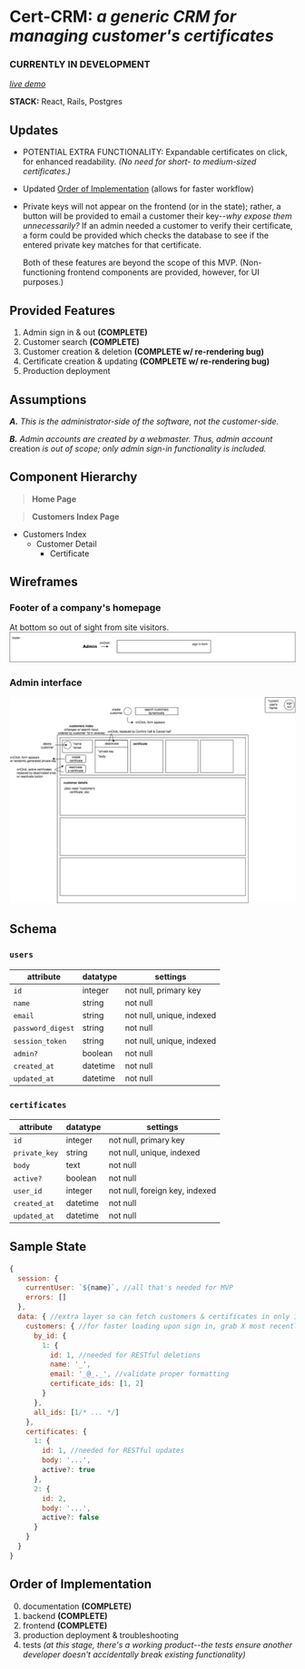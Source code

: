 # Cert-CRM: _a generic CRM for managing customer's certificates_

### CURRENTLY IN DEVELOPMENT
_[live demo](http://cert-crm.herokuapp.com/#/)_

**STACK:** React, Rails, Postgres

## Updates

* POTENTIAL EXTRA FUNCTIONALITY: Expandable certificates on click, for enhanced readability. _(No need for short- to medium-sized certificates.)_

* Updated [Order of Implementation](https://github.com/English3000/cert-CRM#order-of-implementation) (allows for faster workflow)

* Private keys will not appear on the frontend (or in the state); rather, a button will be provided to email a customer their key--_why expose them unnecessarily?_ If an admin needed a customer to verify their certificate, a form could be provided which checks the database to see if the entered private key matches for that certificate.

  Both of these features are beyond the scope of this MVP. (Non-functioning frontend components are provided, however, for UI purposes.)

## Provided Features

1. Admin sign in & out **(COMPLETE)**
2. Customer search **(COMPLETE)**
3. Customer creation & deletion **(COMPLETE w/ re-rendering bug)**
4. Certificate creation & updating **(COMPLETE w/ re-rendering bug)**
5. Production deployment

## Assumptions

_**A.** This is the administrator-side of the software, not the customer-side._

_**B.** Admin accounts are created by a webmaster. Thus, admin account_ creation _is out of scope; only admin sign-in functionality is included._

## Component Hierarchy

> **Home Page**

> **Customers Index Page**
  * Customers Index
    * Customer Detail
      * Certificate

## Wireframes

### Footer of a company's homepage
At bottom so out of sight from site visitors.
![homepage](https://github.com/English3000/cert-CRM/blob/master/HomePage.png)

### Admin interface
![customersIndexPage](https://github.com/English3000/cert-CRM/blob/master/CustomersIndexPage.png)

## Schema

### `users`

attribute         | datatype | settings
-|-|-
`id`              | integer  | not null, primary key
`name`            | string   | not null
`email`           | string   | not null, unique, indexed
`password_digest` | string   | not null
`session_token`   | string   | not null, unique, indexed
`admin?`          | boolean  | not null
`created_at`      | datetime | not null
`updated_at`      | datetime | not null

### `certificates`

attribute         | datatype | settings
-|-|-
`id`              | integer  | not null, primary key
`private_key`     | string   | not null, unique, indexed
`body`            | text     | not null
`active?`         | boolean  | not null
`user_id`         | integer  | not null, foreign key, indexed
`created_at`      | datetime | not null
`updated_at`      | datetime | not null

## Sample State

```js
{
  session: {
    currentUser: `${name}`, //all that's needed for MVP
    errors: []
  },
  data: { //extra layer so can fetch customers & certificates in only 1 query
    customers: { //for faster loading upon sign in, grab X most recently created customers; then cache the rest when searched
      by_id: {
        1: {
          id: 1, //needed for RESTful deletions
          name: '_',
          email: '_@_._', //validate proper formatting
          certificate_ids: [1, 2]
        }
      },
      all_ids: [1/* ... */]
    },
    certificates: {
      1: {
        id: 1, //needed for RESTful updates
        body: '...',
        active?: true
      },
      2: {
        id: 2,
        body: '...',
        active?: false
      }
    }
  }
}
```

## Order of Implementation

0. documentation **(COMPLETE)**
1. backend **(COMPLETE)**
2. frontend  **(COMPLETE)**
3. production deployment & troubleshooting
4. tests _(at this stage, there's a working product--the tests ensure another developer doesn't accidentally break existing functionality)_
